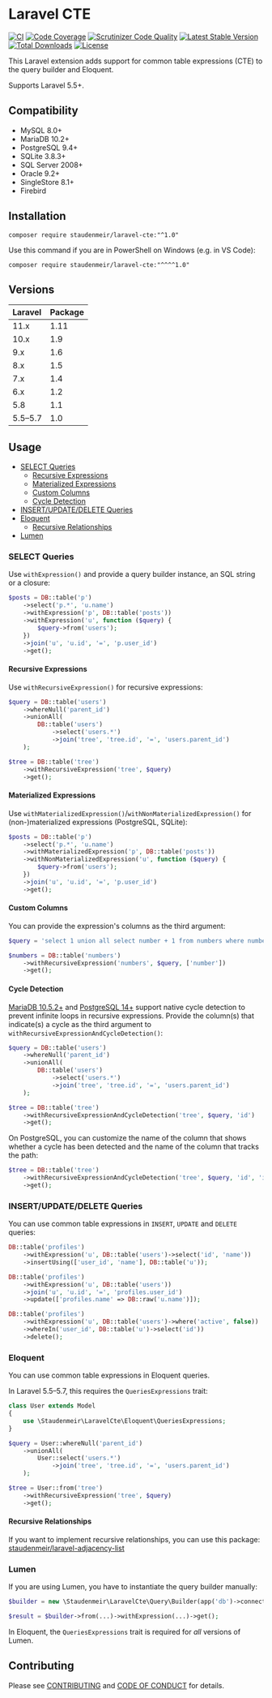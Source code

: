 # Laravel CTE

[![CI](https://github.com/staudenmeir/laravel-cte/actions/workflows/ci.yml/badge.svg)](https://github.com/staudenmeir/laravel-cte/actions/workflows/ci.yml)
[![Code Coverage](https://codecov.io/gh/staudenmeir/laravel-cte/graph/badge.svg?token=JWHOOEYYGG)](https://codecov.io/gh/staudenmeir/laravel-cte)
[![Scrutinizer Code Quality](https://scrutinizer-ci.com/g/staudenmeir/laravel-cte/badges/quality-score.png?b=master)](https://scrutinizer-ci.com/g/staudenmeir/laravel-cte/?branch=master)
[![Latest Stable Version](https://poser.pugx.org/staudenmeir/laravel-cte/v/stable)](https://packagist.org/packages/staudenmeir/laravel-cte)
[![Total Downloads](https://poser.pugx.org/staudenmeir/laravel-cte/downloads)](https://packagist.org/packages/staudenmeir/laravel-cte/stats)
[![License](https://poser.pugx.org/staudenmeir/laravel-cte/license)](https://github.com/staudenmeir/laravel-cte/blob/master/LICENSE)

This Laravel extension adds support for common table expressions (CTE) to the query builder and Eloquent.

Supports Laravel 5.5+.

## Compatibility

- MySQL 8.0+
- MariaDB 10.2+
- PostgreSQL 9.4+
- SQLite 3.8.3+
- SQL Server 2008+
- Oracle 9.2+
- SingleStore 8.1+
- Firebird

## Installation

    composer require staudenmeir/laravel-cte:"^1.0"

Use this command if you are in PowerShell on Windows (e.g. in VS Code):

    composer require staudenmeir/laravel-cte:"^^^^1.0"

## Versions

| Laravel | Package |
|:--------|:--------|
| 11.x    | 1.11    |
| 10.x    | 1.9     |
| 9.x     | 1.6     |
| 8.x     | 1.5     |
| 7.x     | 1.4     |
| 6.x     | 1.2     |
| 5.8     | 1.1     |
| 5.5–5.7 | 1.0     |

## Usage

- [SELECT Queries](#select-queries)
    - [Recursive Expressions](#recursive-expressions)
    - [Materialized Expressions](#materialized-expressions)
    - [Custom Columns](#custom-columns)
    - [Cycle Detection](#cycle-detection)
- [INSERT/UPDATE/DELETE Queries](#insertupdatedelete-queries)
- [Eloquent](#eloquent)
    - [Recursive Relationships](#recursive-relationships)
- [Lumen](#lumen)

### SELECT Queries

Use `withExpression()` and provide a query builder instance, an SQL string or a closure:

```php
$posts = DB::table('p')
    ->select('p.*', 'u.name')
    ->withExpression('p', DB::table('posts'))
    ->withExpression('u', function ($query) {
        $query->from('users');
    })
    ->join('u', 'u.id', '=', 'p.user_id')
    ->get();
```

#### Recursive Expressions

Use `withRecursiveExpression()` for recursive expressions:

```php
$query = DB::table('users')
    ->whereNull('parent_id')
    ->unionAll(
        DB::table('users')
            ->select('users.*')
            ->join('tree', 'tree.id', '=', 'users.parent_id')
    );

$tree = DB::table('tree')
    ->withRecursiveExpression('tree', $query)
    ->get();
```

#### Materialized Expressions

Use `withMaterializedExpression()`/`withNonMaterializedExpression()` for (non-)materialized expressions (PostgreSQL,
SQLite):

```php
$posts = DB::table('p')
    ->select('p.*', 'u.name')
    ->withMaterializedExpression('p', DB::table('posts'))
    ->withNonMaterializedExpression('u', function ($query) {
        $query->from('users');
    })
    ->join('u', 'u.id', '=', 'p.user_id')
    ->get();
```

#### Custom Columns

You can provide the expression's columns as the third argument:

```php
$query = 'select 1 union all select number + 1 from numbers where number < 10';

$numbers = DB::table('numbers')
    ->withRecursiveExpression('numbers', $query, ['number'])
    ->get();
```

#### Cycle Detection

[MariaDB 10.5.2+](https://mariadb.com/kb/en/with/#cycle-restrict)
and [PostgreSQL 14+](https://www.postgresql.org/docs/current/queries-with.html#QUERIES-WITH-CYCLE) support native cycle
detection to prevent infinite loops in recursive expressions. Provide the column(s) that indicate(s) a cycle as the
third argument to `withRecursiveExpressionAndCycleDetection()`:

```php
$query = DB::table('users')
    ->whereNull('parent_id')
    ->unionAll(
        DB::table('users')
            ->select('users.*')
            ->join('tree', 'tree.id', '=', 'users.parent_id')
    );

$tree = DB::table('tree')
    ->withRecursiveExpressionAndCycleDetection('tree', $query, 'id')
    ->get();
```

On PostgreSQL, you can customize the name of the column that shows whether a cycle has been detected and the name of the
column that tracks the path:

```php
$tree = DB::table('tree')
    ->withRecursiveExpressionAndCycleDetection('tree', $query, 'id', 'is_cycle', 'path')
    ->get();
```

### INSERT/UPDATE/DELETE Queries

You can use common table expressions in `INSERT`, `UPDATE` and `DELETE` queries:

```php
DB::table('profiles')
    ->withExpression('u', DB::table('users')->select('id', 'name'))
    ->insertUsing(['user_id', 'name'], DB::table('u'));
```

```php
DB::table('profiles')
    ->withExpression('u', DB::table('users'))
    ->join('u', 'u.id', '=', 'profiles.user_id')
    ->update(['profiles.name' => DB::raw('u.name')]);
```

```php
DB::table('profiles')
    ->withExpression('u', DB::table('users')->where('active', false))
    ->whereIn('user_id', DB::table('u')->select('id'))
    ->delete();
```

### Eloquent

You can use common table expressions in Eloquent queries.

In Laravel 5.5–5.7, this requires the `QueriesExpressions` trait:

```php
class User extends Model
{
    use \Staudenmeir\LaravelCte\Eloquent\QueriesExpressions;
}

$query = User::whereNull('parent_id')
    ->unionAll(
        User::select('users.*')
            ->join('tree', 'tree.id', '=', 'users.parent_id')
    );

$tree = User::from('tree')
    ->withRecursiveExpression('tree', $query)
    ->get();
```

#### Recursive Relationships

If you want to implement recursive relationships, you can use this
package: [staudenmeir/laravel-adjacency-list](https://github.com/staudenmeir/laravel-adjacency-list)

### Lumen

If you are using Lumen, you have to instantiate the query builder manually:

```php
$builder = new \Staudenmeir\LaravelCte\Query\Builder(app('db')->connection());

$result = $builder->from(...)->withExpression(...)->get();
```

In Eloquent, the `QueriesExpressions` trait is required for *all* versions of Lumen.

## Contributing

Please see [CONTRIBUTING](.github/CONTRIBUTING.md) and [CODE OF CONDUCT](.github/CODE_OF_CONDUCT.md) for details.
